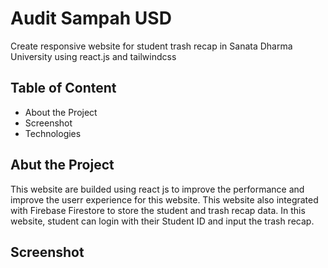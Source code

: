 # Audit Sampah USD
Create responsive website for student trash recap in Sanata Dharma University using react.js and tailwindcss

## Table of Content
- About the Project
- Screenshot
- Technologies

## Abut the Project
This website are builded using react js to improve the performance and improve the userr experience for this website. This website also integrated with Firebase Firestore to store the student and trash recap data. In this website, student can login with their Student ID and input the trash recap.

## Screenshot
